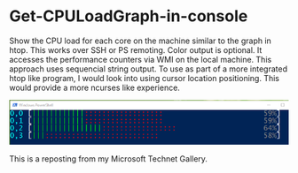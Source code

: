 # Get-CPULoadGraph-in-console

Show the CPU load for each core on the machine similar to the graph in htop.  This works over SSH or PS remoting.  Color output is optional.  It accesses the performance counters via WMI on the local machine.  This approach uses sequencial string output.  To use as part of a more integrated htop like program, I would look into using cursor location positioning.  This would provide a more ncurses like experience.

![Output sample](https://github.com/donhess321/Get-CPULoadGraph-in-console/blob/main/console_sample.PNG)

This is a reposting from my Microsoft Technet Gallery.
